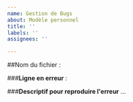```yaml
---
name: Gestion de Bugs
about: Modèle personnel
title: ''
labels: ''
assignees: ''

---
```


##Nom du fichier : 
<nom fichier>

###**Ligne en erreur** : 

###**Descriptif pour reproduire l'erreur**
...
